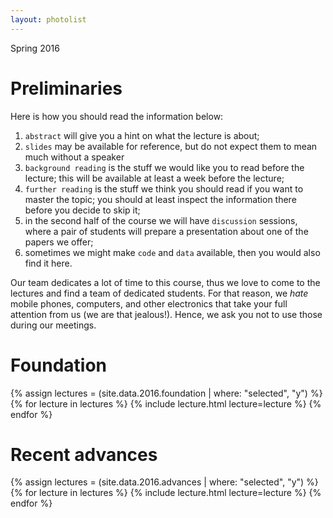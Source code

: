 ```yaml
---
layout: photolist
---
```


Spring 2016


# Preliminaries 

Here is how you should read the information below:

1. `abstract` will give you a hint on what the lecture is about; 
2. `slides` may be available for reference, but do not expect them to mean much without a speaker
3. `background reading` is the stuff we would like you to read before the lecture; this will be available at least a week before the lecture;
4. `further reading` is the stuff we think you should read if you want to master the topic; you should at least inspect the information there before you decide to skip it;
5. in the second half of the course we will have `discussion` sessions, where a pair of students will prepare a presentation about one of the papers we offer; 
6. sometimes we might make `code` and `data` available, then you would also find it here.

Our team dedicates a lot of time to this course, thus we love to come to the lectures and find a team of dedicated students. 
For that reason, we *hate* mobile phones, computers, and other electronics that take your full attention from us (we are that jealous!).
Hence, we ask you not to use those during our meetings. 

# Foundation

{% assign lectures = (site.data.2016.foundation | where: "selected", "y") %}
{% for lecture in lectures %}
{% include lecture.html lecture=lecture %}
{% endfor %}


# Recent advances

{% assign lectures = (site.data.2016.advances | where: "selected", "y") %}
{% for lecture in lectures %}
{% include lecture.html lecture=lecture %}
{% endfor %}



